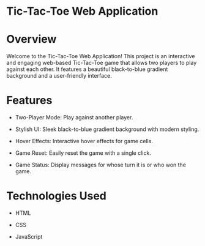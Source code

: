# Tic-Tac-Toe Web Application
# Overview
Welcome to the Tic-Tac-Toe Web Application! This project is an interactive and engaging web-based Tic-Tac-Toe game that allows two players to play against each other. It features a beautiful black-to-blue gradient background and a user-friendly interface.

# Features
* Two-Player Mode: Play against another player.

* Stylish UI: Sleek black-to-blue gradient background with modern styling.

* Hover Effects: Interactive hover effects for game cells.

* Game Reset: Easily reset the game with a single click.

* Game Status: Display messages for whose turn it is or who won the game.

# Technologies Used
* HTML

* CSS

* JavaScript